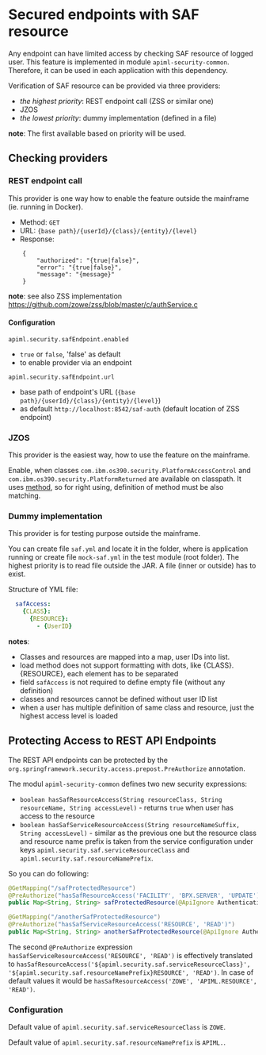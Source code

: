 
# Secured endpoints with SAF resource 

Any endpoint can have limited access by checking SAF resource of logged user. This feature is implemented in module
`apiml-security-common`. Therefore, it can be used in each application with this dependency.

Verification of SAF resource can be provided via three providers:
- _the highest priority_: REST endpoint call (ZSS or similar one)
- JZOS
- _the lowest priority_: dummy implementation (defined in a file)

**note**: The first available based on priority will be used.

## Checking providers

### REST endpoint call

This provider is one way how to enable the feature outside the mainframe (ie. running in Docker).

- Method: `GET`
- URL: `{base path}/{userId}/{class}/{entity}/{level}`
- Response:
```json5
    {
        "authorized": "{true|false}",
        "error": "{true|false}",
        "message": "{message}"
    }
```

**note**: see also ZSS implementation https://github.com/zowe/zss/blob/master/c/authService.c

#### Configuration

`apiml.security.safEndpoint.enabled`
- `true` or `false`, 'false' as default
- to enable provider via an endpoint

`apiml.security.safEndpoint.url`
- base path of endpoint's URL (`{base path}/{userId}/{class}/{entity}/{level}`) 
- as default `http://localhost:8542/saf-auth` (default location of ZSS endpoint)

### JZOS

This provider is the easiest way, how to use the feature on the mainframe.

Enable, when classes `com.ibm.os390.security.PlatformAccessControl` and `com.ibm.os390.security.PlatformReturned`
are available on classpath. It uses [method](https://www.ibm.com/support/knowledgecenter/SSYKE2_8.0.0/com.ibm.java.zsecurity.api.80.doc/com.ibm.os390.security/com/ibm/os390/security/PlatformAccessControl.html?view=kc#checkPermission-java.lang.String-java.lang.String-java.lang.String-int-), so
for right using, definition of method must be also matching.

### Dummy implementation

This provider is for testing purpose outside the mainframe.

You can create file `saf.yml` and locate it in the folder, where is application running or create file `mock-saf.yml` in the
test module (root folder). The highest priority is to read file outside the JAR. A file (inner or outside) has to exist.

Structure of YML file:
```yaml
  safAccess:
    {CLASS}:
      {RESOURCE}:
        - {UserID}
```

**notes**:
- Classes and resources are mapped into a map, user IDs into list.
- load method does not support formatting with dots, like {CLASS}.{RESOURCE}, each element has to be separated
- field `safAccess` is not required to define empty file (without any definition)
- classes and resources cannot be defined without user ID list
- when a user has multiple definition of same class and resource, just the highest access level is loaded

## Protecting Access to REST API Endpoints

The REST API endpoints can be protected by the `org.springframework.security.access.prepost.PreAuthorize` annotation.

The modul `apiml-security-common` defines two new security expressions:

- `boolean hasSafResourceAccess(String resourceClass, String resourceName, String accessLevel)` - returns `true` when user has access to the resource
- `boolean hasSafServiceResourceAccess(String resourceNameSuffix, String accessLevel)` - similar as the previous one but the resource class and resource name prefix is taken from the service configuration under keys `apiml.security.saf.serviceResourceClass` and `apiml.security.saf.resourceNamePrefix`.

So you can do following:

```java
@GetMapping("/safProtectedResource")
@PreAuthorize("hasSafResourceAccess('FACILITY', 'BPX.SERVER', 'UPDATE')")
public Map<String, String> safProtectedResource(@ApiIgnore Authentication authentication) { /*...*/ }

@GetMapping("/anotherSafProtectedResource")
@PreAuthorize("hasSafServiceResourceAccess('RESOURCE', 'READ')")
public Map<String, String> anotherSafProtectedResource(@ApiIgnore Authentication authentication) { /*...*/ }
```

The second `@PreAuthorize` expression `hasSafServiceResourceAccess('RESOURCE', 'READ')` is effectively translated to `hasSafResourceAccess('${apiml.security.saf.serviceResourceClass}', '${apiml.security.saf.resourceNamePrefix}RESOURCE', 'READ')`. In case of default values it would be `hasSafResourceAccess('ZOWE', 'APIML.RESOURCE', 'READ')`.

### Configuration

Default value of `apiml.security.saf.serviceResourceClass` is `ZOWE`.

Default value of `apiml.security.saf.resourceNamePrefix` is `APIML.`.
